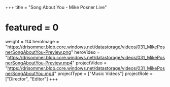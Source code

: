 +++
title = "Song About You - Mike Posner Live"
# featured = 0
weight = 114
heroImage = "https://drisommer.blob.core.windows.net/datastorage/videos/031_MikePosnerSongAboutYou-Preview.png"
heroVideo = "https://drisommer.blob.core.windows.net/datastorage/videos/031_MikePosnerSongAboutYou-Preview.mp4"
projectVideo = "https://drisommer.blob.core.windows.net/datastorage/videos/031_MikePosnerSongAboutYou.mp4"
projectType = ["Music Videos"]
projectRole = ["Director", "Editor"]
+++
